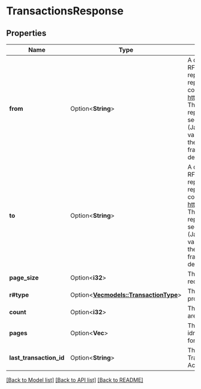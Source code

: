 # TransactionsResponse

## Properties

Name | Type | Description | Notes
------------ | ------------- | ------------- | -------------
**from** | Option<**String**> | A date and time value using either RFC3339 or UNIX time representation. The RFC 3339 representation is a string conforming to https://tools.ietf.org/rfc/rfc3339.txt. The Unix representation is a string representing the number of seconds since the Unix Epoch (January 1st, 1970 at UTC). The value is a fractional number, where the fractional part represents a fraction of a second (up to nine decimal places). | [optional]
**to** | Option<**String**> | A date and time value using either RFC3339 or UNIX time representation. The RFC 3339 representation is a string conforming to https://tools.ietf.org/rfc/rfc3339.txt. The Unix representation is a string representing the number of seconds since the Unix Epoch (January 1st, 1970 at UTC). The value is a fractional number, where the fractional part represents a fraction of a second (up to nine decimal places). | [optional]
**page_size** | Option<**i32**> | The pageSize provided in the request | [optional]
**r#type** | Option<[**Vec<models::TransactionType>**](TransactionType.md)> | The Transaction-type filter provided in the request | [optional]
**count** | Option<**i32**> | The number of Transactions that are contained in the pages returned | [optional]
**pages** | Option<**Vec<String>**> | The list of URLs that represent idrange queries providing the data for each page in the query results | [optional]
**last_transaction_id** | Option<**String**> | The ID of the most recent Transaction created for the Account | [optional]

[[Back to Model list]](../README.md#documentation-for-models) [[Back to API list]](../README.md#documentation-for-api-endpoints) [[Back to README]](../README.md)


